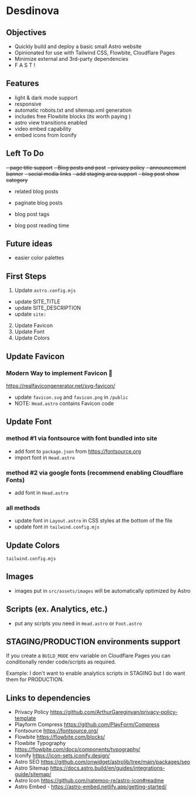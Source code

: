 # Desdinova

## Objectives

- Quickly build and deploy a basic small Astro website
- Opinionated for use with Tailwind CSS, Flowbite, Cloudflare Pages
- Minimize external and 3rd-party dependencies
- F A S T !

## Features

- light & dark mode support
- responsive
- automatic robots.txt and sitemap.xml generation
- includes free Flowbite blocks (its worth paying )
- astro view transitions enabled
- video embed capability
- embed icons from Iconify

## Left To Do

~~- page title support~~
~~- Blog posts and post~~
~~- privacy policy~~
~~- announcement banner~~
~~- social media links~~
~~- add staging area support~~
~~- blog post show category~~

- related blog posts
- paginate blog posts

- blog post tags
- blog post reading time

## Future ideas

- easier color palettes

## First Steps

1. Update `astro.config.mjs`

- update SITE_TITLE
- update SITE_DESCRIPTION
- update `site:`

2. Update Favicon
3. Update Font
4. Update Colors

## Update Favicon

### Modern Way to implement Favicon 🤩

https://realfavicongenerator.net/svg-favicon/

- update `favicon.svg` and `favicon.png` in `/public`
- NOTE: `Head.astro` contains Favicon code

## Update Font

### method #1 via fontsource with font bundled into site

- add font to `package.json` from https://fontsource.org
- import font in `Head.astro`

### method #2 via google fonts (recommend enabling Cloudflare Fonts)

- add font in `Head.astro`

### all methods

- update font in `Layout.astro` in CSS styles at the bottom of the file
- update font in `tailwind.config.mjs`

## Update Colors

`tailwind.config.mjs`

## Images

- images put in `src/assets/images` will be automatically optimized by Astro

## Scripts (ex. Analytics, etc.)

- put any scripts you need in `Head.astro` or `Foot.astro`

## STAGING/PRODUCTION environments support

If you create a `BUILD_MODE` env variable on Cloudflare Pages you can conditionally render code/scripts as required.

Example: I don't want to enable analytics scripts in STAGING but I do want them for PRODUCTION.

## Links to dependencies

- Privacy Policy https://github.com/ArthurGareginyan/privacy-policy-template
- Playform Compress https://github.com/PlayForm/Compress
- Fontsource https://fontsource.org/
- Flowbite https://flowbite.com/blocks/
- Flowbite Typography https://flowbite.com/docs/components/typography/
- Iconify https://icon-sets.iconify.design/
- Astro SEO https://github.com/onwidget/astrolib/tree/main/packages/seo
- Astro Sitemap https://docs.astro.build/en/guides/integrations-guide/sitemap/
- Astro Icon https://github.com/natemoo-re/astro-icon#readme
- Astro Embed - https://astro-embed.netlify.app/getting-started/
